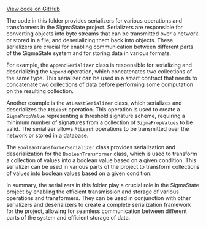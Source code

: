 [View code on GitHub](sigmastate-interpreterhttps://github.com/ScorexFoundation/sigmastate-interpreter/.autodoc/docs/json/interpreter/shared/src/main/scala/sigmastate/serialization/transformers)

The code in this folder provides serializers for various operations and transformers in the SigmaState project. Serializers are responsible for converting objects into byte streams that can be transmitted over a network or stored in a file, and deserializing them back into objects. These serializers are crucial for enabling communication between different parts of the SigmaState system and for storing data in various formats.

For example, the `AppendSerializer` class is responsible for serializing and deserializing the `Append` operation, which concatenates two collections of the same type. This serializer can be used in a smart contract that needs to concatenate two collections of data before performing some computation on the resulting collection.

Another example is the `AtLeastSerializer` class, which serializes and deserializes the `AtLeast` operation. This operation is used to create a `SigmaPropValue` representing a threshold signature scheme, requiring a minimum number of signatures from a collection of `SigmaPropValues` to be valid. The serializer allows `AtLeast` operations to be transmitted over the network or stored in a database.

The `BooleanTransformerSerializer` class provides serialization and deserialization for the `BooleanTransformer` class, which is used to transform a collection of values into a boolean value based on a given condition. This serializer can be used in various parts of the project to transform collections of values into boolean values based on a given condition.

In summary, the serializers in this folder play a crucial role in the SigmaState project by enabling the efficient transmission and storage of various operations and transformers. They can be used in conjunction with other serializers and deserializers to create a complete serialization framework for the project, allowing for seamless communication between different parts of the system and efficient storage of data.
